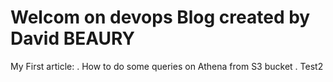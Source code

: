 # Welcom on devops Blog created by David BEAURY

My First article:
  . How to do some queries on Athena from S3 bucket
  . Test2



